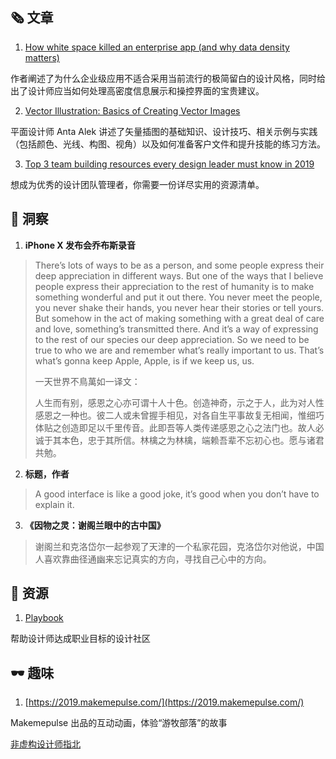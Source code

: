 ##  🗞 文章

1. [How white space killed an enterprise app (and why data density matters)](https://uxdesign.cc/how-white-space-killed-an-enterprise-app-and-why-data-density-matters-b3afad6a5f2a)

作者阐述了为什么企业级应用不适合采用当前流行的极简留白的设计风格，同时给出了设计师应当如何处理高密度信息展示和操控界面的宝贵建议。

2. [Vector Illustration: Basics of Creating Vector Images](https://icons8.com/articles/vector-illustration-basics-creating-vector-images/)

平面设计师 Anta Alek 讲述了矢量插图的基础知识、设计技巧、相关示例与实践（包括颜色、光线、构图、视角）以及如何准备客户文件和提升技能的练习方法。

3. [Top 3 team building resources every design leader must know in 2019](https://uxdesign.cc/top-3-team-building-resources-every-creative-in-a-management-role-should-know-about-in-2019-f68a8f513bff)

想成为优秀的设计团队管理者，你需要一份详尽实用的资源清单。

## 💬 洞察

1. **iPhone X 发布会乔布斯录音**

> There’s lots of ways to be as a person, and some people express their deep appreciation in different ways. But one of the ways that I believe people express their appreciation to the rest of humanity is to make something wonderful and put it out there. You never meet the people, you never shake their hands, you never hear their stories or tell yours. But somehow in the act of making something with a great deal of care and love, something’s transmitted there. And it’s a way of expressing to the rest of our species our deep appreciation. So we need to be true to who we are and remember what’s really important to us. That’s what’s gonna keep Apple, Apple, is if we keep us, us.
>
> 一天世界不鳥萬如一译文：
>
> 人生而有别，感恩之心亦可谓十人十色。创造神奇，示之于人，此为对人性感恩之一种也。彼二人或未曾握手相见，对各自生平事故复无相闻，惟细巧体贴之创造即足以千里传音。此即吾等人类传递感恩之心之法门也。故人必诚于其本色，忠于其所信。林檎之为林檎，端赖吾辈不忘初心也。愿与诸君共勉。

2. **标题，作者**

> A good interface is like a good joke, it’s good when you don’t have to explain it.

3. **《因物之灵：谢阁兰眼中的古中国》**

> 谢阁兰和克洛岱尔一起参观了天津的一个私家花园，克洛岱尔对他说，中国人喜欢靠曲径通幽来忘记真实的方向，寻找自己心中的方向。

## 💎 资源

1. [Playbook](https://askplaybook.com/)

帮助设计师达成职业目标的设计社区

## 🕶 趣味

1. [https://2019.makemepulse.com/](https://2019.makemepulse.com/)

Makemepulse 出品的互动动画，体验“游牧部落”的故事

[非虚构设计师指北](https://www.yuque.com/lynnete/design)